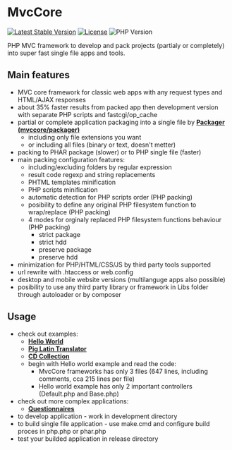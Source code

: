 # MvcCore

[![Latest Stable Version](https://img.shields.io/badge/Stable-v3.1.1-brightgreen.svg?style=plastic)](https://github.com/mvccore/example-helloworld/releases)
[![License](https://img.shields.io/badge/Licence-BSD-brightgreen.svg?style=plastic)](https://github.com/mvccore/example-helloworld/blob/master/LICENCE.md)
![PHP Version](https://img.shields.io/badge/PHP->=5.3-brightgreen.svg?style=plastic)

PHP MVC framework to develop and pack projects (partialy or completely) into super fast single file apps and tools.

## Main features
- MVC core framework for classic web apps with any request types and HTML/AJAX responses
- about 35% faster results from packed app then development version with separate PHP scripts and fastcgi/op_cache
- partial or complete application packaging into a single file by [**Packager (mvccore/packager)**](https://github.com/mvccore/packager)
	- including only file extensions you want
	- or including all files (binary or text, doesn't metter)
- packing to PHAR package (slower) or to PHP single file (faster)
- main packing configuration features:
	- including/excluding folders by regular expression
	- result code regexp and string replacements
	- PHTML templates minification
	- PHP scripts minification
	- automatic detection for PHP scripts order (PHP packing)
	- posibility to define any original PHP filesystem function to wrap/replace (PHP packing)
	- 4 modes for orginaly replaced PHP filesystem functions behaviour (PHP packing)
		- strict package
		- strict hdd
		- preserve package
		- preserve hdd
- minimization for PHP/HTML/CSS/JS by third party tools supported
- url rewrite with .htaccess or web.config
- desktop and mobile website versions (multilanguge apps also possible)
- posibility to use any third party library or framework in Libs folder through autoloader or by composer

## Usage
- check out examples:
	- [**Hello World**](https://github.com/mvccore/example-helloworld)
	- [**Pig Latin Translator**](https://github.com/mvccore/example-translator)
	- [**CD Collection**](https://github.com/mvccore/example-cdcol)
	- begin with Hello world example and read the code:
		- MvcCore frameworks has only 3 files (647 lines, including comments, cca 215 lines per file)
		- Hello world example has only 2 important controllers (Default.php and Base.php)
- check out more complex applications:
	- [**Questionnaires**](https://github.com/mvccore/app-questionnaires)
- to develop application - work in development directory
- to build single file application - use make.cmd and configure build proces in php.php or phar.php
- test your builded application in release directory
